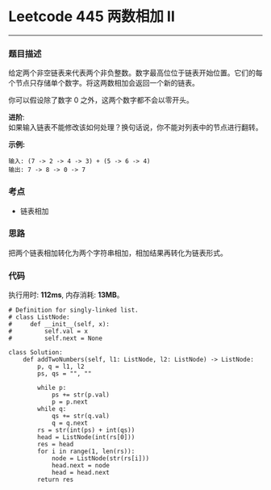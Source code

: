 # Leetcode 445 两数相加 II
***
### 题目描述
给定两个非空链表来代表两个非负整数。数字最高位位于链表开始位置。它们的每个节点只存储单个数字。将这两数相加会返回一个新的链表。

你可以假设除了数字 0 之外，这两个数字都不会以零开头。

**进阶**:  
如果输入链表不能修改该如何处理？换句话说，你不能对列表中的节点进行翻转。

**示例:**

	输入: (7 -> 2 -> 4 -> 3) + (5 -> 6 -> 4)
	输出: 7 -> 8 -> 0 -> 7

### 考点

* 链表相加

### 思路  
把两个链表相加转化为两个字符串相加，相加结果再转化为链表形式。


### 代码
执行用时: **112ms**, 内存消耗: **13MB**。


```
# Definition for singly-linked list.
# class ListNode:
#     def __init__(self, x):
#         self.val = x
#         self.next = None

class Solution:
    def addTwoNumbers(self, l1: ListNode, l2: ListNode) -> ListNode:
        p, q = l1, l2
        ps, qs = "", ""
        
        while p:
            ps += str(p.val)
            p = p.next
        while q:
            qs += str(q.val)
            q = q.next
        rs = str(int(ps) + int(qs))
        head = ListNode(int(rs[0]))
        res = head
        for i in range(1, len(rs)):
            node = ListNode(str(rs[i]))
            head.next = node
            head = head.next
        return res            
```
